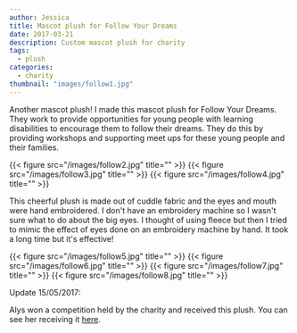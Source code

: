 ```yaml
---
author: Jessica
title: Mascot plush for Follow Your Dreams
date: 2017-03-21
description: Custom mascot plush for charity
tags:
  - plush
categories:
  - charity
thumbnail: "images/follow1.jpg"
---
```

Another mascot plush! I made this mascot plush for Follow Your Dreams. They work to provide opportunities for young people with learning disabilities to encourage them to follow their dreams. They do this by providing workshops and supporting meet ups for these young people and their families.

{{< figure src="/images/follow2.jpg" title="" >}}
{{< figure src="/images/follow3.jpg" title="" >}}
{{< figure src="/images/follow4.jpg" title="" >}}


This cheerful plush is made out of cuddle fabric and the eyes and mouth were hand embroidered. I don't have an embroidery machine so I wasn't sure what to do about the big eyes. I thought of using fleece but then I tried to mimic the effect of eyes done on an embroidery machine by hand. It took a long time but it's effective! 

{{< figure src="/images/follow5.jpg" title="" >}}
{{< figure src="/images/follow6.jpg" title="" >}}
{{< figure src="/images/follow7.jpg" title="" >}}
{{< figure src="/images/follow8.jpg" title="" >}}

Update 15/05/2017:

Alys won a competition held by the charity and received this plush. You can see her receiving it [here](https://www.facebook.com/julianne.hughes/videos/10207363320955823/).